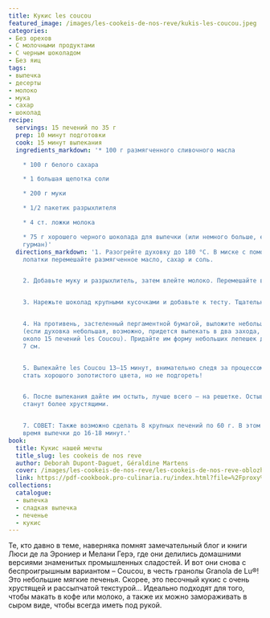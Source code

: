 ```yaml
---
title: Кукис les coucou
featured_image: /images/les-cookeis-de-nos-reve/kukis-les-coucou.jpeg
categories:
- Без орехов
- С молочными продуктами
- С черным шоколадом
- Без яиц
tags:
- выпечка
- десерты
- молоко
- мука
- сахар
- шоколад
recipe:
  servings: 15 печений по 35 г
  prep: 10 минут подготовки
  cook: 15 минут выпекания
  ingredients_markdown: '* 100 г размягченного сливочного масла

    * 100 г белого сахара

    * 1 большая щепотка соли

    * 200 г муки

    * 1/2 пакетик разрыхлителя

    * 4 ст. ложки молока

    * 75 г хорошего черного шоколада для выпечки (или немного больше, если вы большой
    гурман)'
  directions_markdown: '1. Разогрейте духовку до 180 °C. В миске с помощью деревянной
    лопатки перемешайте размягченное масло, сахар и соль.


    2. Добавьте муку и разрыхлитель, затем влейте молоко. Перемешайте все вручную.


    3. Нарежьте шоколад крупными кусочками и добавьте к тесту. Тщательно вымесите.


    4. На противень, застеленный пергаментной бумагой, выложите небольшие порции теста
    (если духовка небольшая, возможно, придется выпекать в два захода, чтобы получилось
    около 15 печений les Coucou). Придайте им форму небольших лепешек диаметром примерно
    7 см.


    5. Выпекайте les Coucou 13–15 минут, внимательно следя за процессом: печенье должно
    стать хорошого золотистого цвета, но не подгореть!


    6. После выпекания дайте им остыть, лучше всего – на решетке. Остывая, Coucou
    станут более хрустящими.


    7. СОВЕТ: Также возможно сделать 8 крупных печений по 60 г. В этом случае увеличить
    время выпечки до 16-18 минут.'
book:
  title: Кукис нашей мечты
  title_slug: les cookeis de nos reve
  author: Deborah Dupont-Daguet, Géraldine Martens
  cover: /images/les-cookeis-de-nos-reve/les-cookeis-de-nos-reve-oblozhka.jpeg
  link: https://pdf-cookbook.pro-culinaria.ru/index.html?file=%2Fproxy%2Finbooks%2Fles-cookeis-de-nos-reve.pdf
collections:
  catalogue:
  - выпечка
  - сладкая выпечка
  - печенье
  - кукис
---
```


Те, кто давно в теме, наверняка помнят замечательный блог и книги Люси де ла Эрониер и Мелани Герэ, где они делились домашними версиями знаменитых промышленных сладостей. И вот они снова с беспроигрышным вариантом – Coucou, в честь гранолы Granola de Lu®! Это небольшие мягкие печенья. Скорее, это песочный кукис с очень хрустящей и рассыпчатой текстурой... Идеально подходят для того, чтобы макать в кофе или молоко, а также их можно замораживать в сыром виде, чтобы всегда иметь под рукой.

